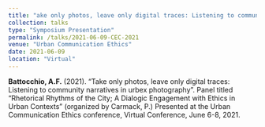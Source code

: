```yaml
---
title: "ake only photos, leave only digital traces: Listening to community narratives in urbex photography"
collection: talks
type: "Symposium Presentation"
permalink: /talks/2021-06-09-CEC-2021
venue: "Urban Communication Ethics"
date: 2021-06-09
location: "Virtual"
---
```


<b>Battocchio, A.F.</b> (2021). “Take only photos, leave only digital traces: Listening to community narratives in urbex photography”. Panel titled “Rhetorical Rhythms of the City; A Dialogic Engagement with Ethics in Urban Contexts” (organized by Carmack, P.) Presented at the Urban Communication Ethics conference, Virtual Conference, June 6-8, 2021.
